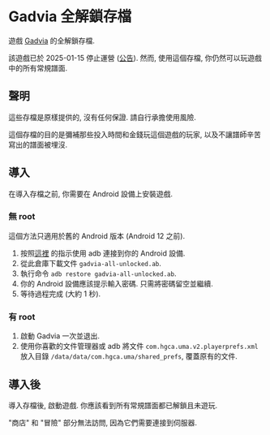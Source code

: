 # Gadvia 全解鎖存檔

遊戲
[Gadvia](https://web.archive.org/web/20250116200126/https://gadvia.wixsite.com/gadvia)
的全解鎖存檔.

該遊戲已於 2025-01-15 停止運營
([公告](https://web.archive.org/web/20250116200252/https://gadvia.wixsite.com/gadvia/%E5%89%AF%E6%9C%AC-%E9%97%9C%E6%96%BC%E5%88%AA%E9%99%A4%E5%B8%B3%E8%99%9F)).
然而, 使用這個存檔, 你仍然可以玩遊戲中的所有常規譜面.

## 聲明

這些存檔是原樣提供的, 沒有任何保證.
請自行承擔使用風險.

這個存檔的目的是彌補那些投入時間和金錢玩這個遊戲的玩家,
以及不讓譜師辛苦寫出的譜面被埋沒.

## 導入

在導入存檔之前, 你需要在 Android 設備上安裝遊戲.

### 無 root

這個方法只適用於舊的 Android 版本 (Android 12 之前).

1. 按照[這裡](https://developer.android.google.cn/tools/adb?hl=zh-cn)
  的指示使用 adb 連接到你的 Android 設備.
2. 從此倉庫下載文件 `gadvia-all-unlocked.ab`.
3. 執行命令 `adb restore gadvia-all-unlocked.ab`.
4. 你的 Android 設備應該提示輸入密碼. 只需將密碼留空並繼續.
5. 等待過程完成 (大約 1 秒).

### 有 root

1. 啟動 Gadvia 一次並退出.
2. 使用你喜歡的文件管理器或 adb 將文件 `com.hgca.uma.v2.playerprefs.xml` 放入目錄
  `/data/data/com.hgca.uma/shared_prefs`, 覆蓋原有的文件.

## 導入後

導入存檔後, 啟動遊戲.
你應該看到所有常規譜面都已解鎖且未遊玩.

"商店" 和 "冒險" 部分無法訪問,
因為它們需要連接到伺服器.
